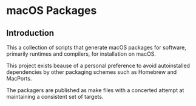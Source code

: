 # macOS Packages

## Introduction

This a collection of scripts that generate macOS packages for software, primarily runtimes and compilers, for installation on macOS.

This project exists beause of a personal preference to avoid autoinstalled dependencies by other packaging schemes such as Homebrew and MacPorts.

The packagers are published as make files with a concerted attempt at maintaining a consistent set of targets.
